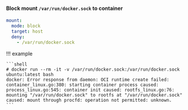 #### Block mount `/var/run/docker.sock` to container

```yaml
mount:
  mode: block
  target: host
  deny:
    - /var/run/docker.sock
```

!!! example

    ```shell
    # docker run --rm -it -v /var/run/docker.sock:/var/run/docker.sock ubuntu:latest bash
    docker: Error response from daemon: OCI runtime create failed: container_linux.go:380: starting container process caused: process_linux.go:545: container init caused: rootfs_linux.go:76: mounting "/var/run/docker.sock" to rootfs at "/var/run/docker.sock" caused: mount through procfd: operation not permitted: unknown.
    ```